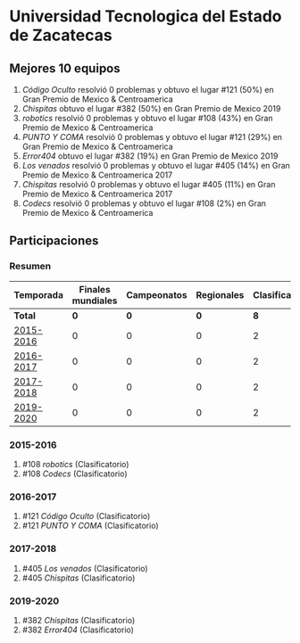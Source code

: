 ---
---

# Universidad Tecnologica del Estado de Zacatecas

## Mejores 10 equipos

1. _Código Oculto_ resolvió 0 problemas y obtuvo el lugar #121 (50%) en Gran Premio de Mexico & Centroamerica
1. _Chispitas_ obtuvo el lugar #382 (50%) en Gran Premio de Mexico 2019
1. _robotics_ resolvió 0 problemas y obtuvo el lugar #108 (43%) en Gran Premio de Mexico & Centroamerica
1. _PUNTO Y COMA_ resolvió 0 problemas y obtuvo el lugar #121 (29%) en Gran Premio de Mexico & Centroamerica
1. _Error404_ obtuvo el lugar #382 (19%) en Gran Premio de Mexico 2019
1. _Los venados_ resolvió 0 problemas y obtuvo el lugar #405 (14%) en Gran Premio de Mexico & Centroamerica 2017
1. _Chispitas_ resolvió 0 problemas y obtuvo el lugar #405 (11%) en Gran Premio de Mexico & Centroamerica 2017
1. _Codecs_ resolvió 0 problemas y obtuvo el lugar #108 (2%) en Gran Premio de Mexico & Centroamerica

## Participaciones

### Resumen

| Temporada | Finales mundiales | Campeonatos | Regionales | Clasificatorios | Equipos |
| --- | --- | --- | --- | --- | --- |
| **Total** | **0** | **0** | **0** | **8** | **8** |
| [2015-2016](#2015-2016) | 0 | 0 | 0 | 2 | 2 |
| [2016-2017](#2016-2017) | 0 | 0 | 0 | 2 | 2 |
| [2017-2018](#2017-2018) | 0 | 0 | 0 | 2 | 2 |
| [2019-2020](#2019-2020) | 0 | 0 | 0 | 2 | 2 |

### 2015-2016

1. #108 _robotics_ (Clasificatorio)
1. #108 _Codecs_ (Clasificatorio)

### 2016-2017

1. #121 _Código Oculto_ (Clasificatorio)
1. #121 _PUNTO Y COMA_ (Clasificatorio)

### 2017-2018

1. #405 _Los venados_ (Clasificatorio)
1. #405 _Chispitas_ (Clasificatorio)

### 2019-2020

1. #382 _Chispitas_ (Clasificatorio)
1. #382 _Error404_ (Clasificatorio)



